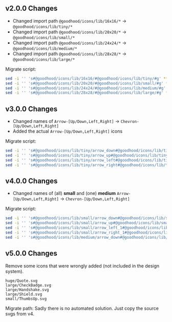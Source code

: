 ## v2.0.0 Changes

- Changed import path `@goodhood/icons/lib/16x16/*` -> `@goodhood/icons/lib/tiny/*`
- Changed import path `@goodhood/icons/lib/20x20/*` -> `@goodhood/icons/lib/small/*`
- Changed import path `@goodhood/icons/lib/24x24/*` -> `@goodhood/icons/lib/medium/*`
- Changed import path `@goodhood/icons/lib/28x28/*` -> `@goodhood/icons/lib/large/*`

Migrate script:
```bash
sed -i '' 's#@goodhood/icons/lib/16x16/#@goodhood/icons/lib/tiny/#g' **/*.jsx **/*.tsx
sed -i '' 's#@goodhood/icons/lib/20x20/#@goodhood/icons/lib/small/#g' **/*.jsx **/*.tsx
sed -i '' 's#@goodhood/icons/lib/24x24/#@goodhood/icons/lib/medium/#g' **/*.jsx **/*.tsx
sed -i '' 's#@goodhood/icons/lib/28x28/#@goodhood/icons/lib/large/#g' **/*.jsx **/*.tsx
```

## v3.0.0 Changes

- Changed names of `Arrow-[Up/Down,Left,Right]` -> `Chevron-[Up/Down,Left,Right]`
- Added the actual `Arrow-[Up/Down,Left,Right]` icons

Migrate script:
```bash
sed -i '' 's#@goodhood/icons/lib/tiny/arrow_down#@goodhood/icons/lib/tiny/chevron_down#g' **/*.jsx **/*.tsx
sed -i '' 's#@goodhood/icons/lib/tiny/arrow_up#@goodhood/icons/lib/tiny/chevron_up#g' **/*.jsx **/*.tsx
sed -i '' 's#@goodhood/icons/lib/tiny/arrow_left#@goodhood/icons/lib/tiny/chevron_left#g' **/*.jsx **/*.tsx
sed -i '' 's#@goodhood/icons/lib/tiny/arrow_right#@goodhood/icons/lib/tiny/chevron_right#g' **/*.jsx **/*.tsx
```

## v4.0.0 Changes

- Changed names of (all) **small** and (one) **medium** `Arrow-[Up/Down,Left,Right]` -> `Chevron-[Up/Down,Left,Right]`

Migrate script:
```bash
sed -i '' 's#@goodhood/icons/lib/small/arrow_down#@goodhood/icons/lib/small/chevron_down#g' **/*.jsx **/*.tsx
sed -i '' 's#@goodhood/icons/lib/small/arrow_up#@goodhood/icons/lib/small/chevron_up#g' **/*.jsx **/*.tsx
sed -i '' 's#@goodhood/icons/lib/small/arrow_left_1#@goodhood/icons/lib/small/chevron_left#g' **/*.jsx **/*.tsx
sed -i '' 's#@goodhood/icons/lib/small/arrow_right_1#@goodhood/icons/lib/small/chevron_right#g' **/*.jsx **/*.tsx
sed -i '' 's#@goodhood/icons/lib/medium/arrow_down#@goodhood/icons/lib/medium/chevron_down#g' **/*.jsx **/*.tsx
```

## v5.0.0 Changes

Remove some icons that were wrongly added (not included in the design system).

```
huge/Quote.svg
large/CheckBadge.svg
large/Handshake.svg
large/Shield.svg
small/ThumbsUp.svg
```  

Migrate path: Sadly there is no automated solution. Just copy the source svgs from v4.
